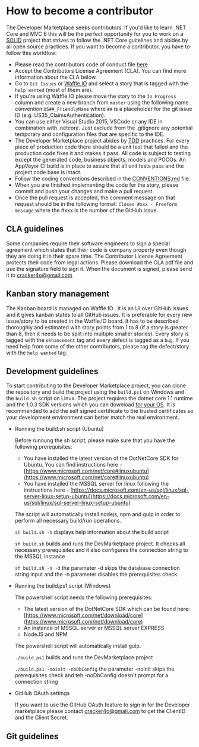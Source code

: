 # How to become a contributor

The Developer Marketplace seeks contributors. If you'd like to learn .NET Core and MVC 6 this will be the perfect opportunity for you to work on a [SOLID](https://en.wikipedia.org/wiki/SOLID_(object-oriented_design)) project that strives to follow the .NET Core guitelines and abides by all open source practices. 
If you want to become a contributor, you have to follow this workflow:
- Please read the contributors code of conduct file [here]()
- Accept the Contributors License Agreement (CLA). You can find more information about the CLA below.
- Go to `Git Issues` or [Waffle.IO](https://waffle.io) and select a story that is tagged with the `help wanted` (most of them are).
- If you're using Waffle.IO please move the story to the `In Progress` column and create a new branch from `master` using the following name convention `US##_FriendlyName` where `##` is a placeholder for the git issue ID (e.g. US35_ClaimsAuthentication).
- You can use either Visual Studio 2015, VSCode or any IDE in combination with .netcore. Just exclude from the .gitignore any potential temporary and configuration files that are specific to the IDE. 
- The Developer Marketplace project abides by [TDD](https://en.wikipedia.org/wiki/Test-driven_development) practices. For every piece of production code there should be a unit test that failed and the production code fixes it and makes it pass. All code is subject to testing except the generated code, business objects, models and POCOs. An AppVeyor CI build is in place to assure that all unit tests pass and the project code base is intact.
- Follow the coding conventions described in the [CONVENTIONS.md](https://github.com/cracker4o/dev-marketplace/blob/master/docs/CODING_CONVENTIONS.md) file.
- When you are finished implementing the code for the story, please commit and push your changes and make a pull request.
- Once the pull request is accepted, the comment message on that request should be in the following format: `Closes #xxx - Freeform message` where the #xxx is the number of the GitHub issue. 

## CLA guidelines
Some companies require their software engineers to sign a special agreement which states that their code is company property even though they are doing it in their spare time. The Contributor License Agreement protects their code from legal actions. Please download the CLA pdf file and use the signature field to sign it. When the document is signed, please send it to [cracker4o@gmail.com](mailto:cracker4o@gmail.com)

## Kanban story management
The Kanban board is managed on Waffle.IO . It is an UI over GitHub issues and it gives kanban states to all GitHub issues. It is preferable for every new issue/story to be created in the Waffle.IO board. It has to be described thoroughly and estimated with story points from 1 to 8 (if a story is greater than 8, then it needs to be split into multiple smaller stories). Every story is tagged with the `enhancement` tag and every defect is tagged as a `bug`. If you need help from some of the other contributors, please tag the defect/story with the `help wanted` tag.

## Development guidelines
To start contributing to the Developer Marketplace project, you can clone the repository and build the project using the `build.ps1` on Windows and the `build.sh` script on Linux. The project requires the dotnet core 1.1 runtime and the 1.0.3 SDK versions which you can download [for your OS](https://www.microsoft.com/net/download/core). It is recommended to add the self signed certificate to the trusted certificates so your development environment can better match the real environment.
* Running the build.sh script (Ubuntu)
    
    Before runnung the sh script, please make sure that you have the following prerequisites:
    
    - You have installed the latest version of the DotNetCore SDK for Ubuntu. You can find instructions here - [https://www.microsoft.com/net/core#linuxubuntu](https://www.microsoft.com/net/core#linuxubuntu)
    - You have installed the MSSQL server for linux following the instructions here - 
    [https://docs.microsoft.com/en-us/sql/linux/sql-server-linux-setup-ubuntu](https://docs.microsoft.com/en-us/sql/linux/sql-server-linux-setup-ubuntu)

    The script will automatically install nodejs, npm and gulp in order to perform all necessary build/run operations.
    
    `sh build.sh -h` displays help information about the build script
    
    `sh build.sh` builds and runs the DevMarketplace project. It checks all necessery prerequisites and it also configures the connection string to the MSSQL instance
    
    `sh build.sh -n -d` the parameter -d skips the database connection string input and the -n parameter disables the prerequisites check

* Running the build.ps1 script (Windows)

    The powershell script needs the following prerequisites:

    - The latest version of the DotNetCore SDK which can be found here: [https://www.microsoft.com/net/download/core](https://www.microsoft.com/net/download/core)
    - An instance of MSSQL server or MSSQL server EXPRESS
    - NodeJS and NPM

    The powershell script will automatically install gulp.

    `./build.ps1` builds and runs the DevMarketplace project
    
    `./build.ps1 -noinit -noDbConfig` the parameter -noinit skips the prerequisites check and teh -noDbConfig doesn't prompt for a connection string 

* GitHub OAuth settings

    If you want to use the GitHub OAuth feature to sign in for the Developer marketplace please contact <cracker4o@gmail.com> to get the ClientID and the Client Secret.

## Git guidelines

